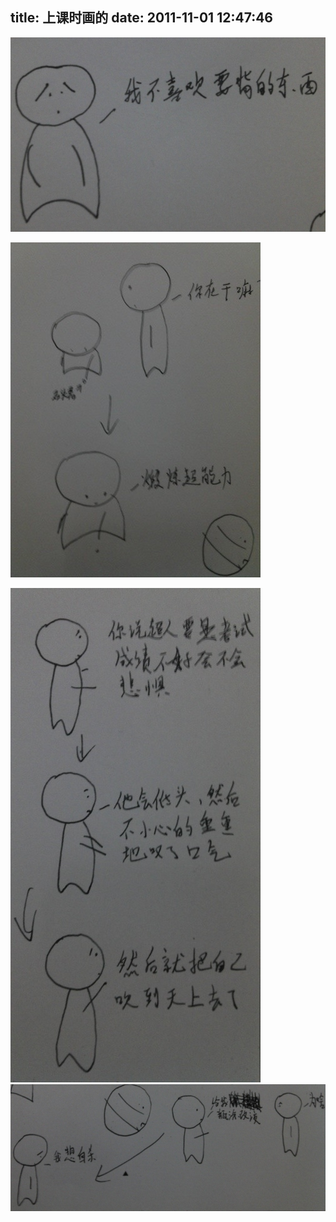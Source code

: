 title: 上课时画的
date: 2011-11-01 12:47:46
---

[![](/uploads/2011/10/01.jpg "01")](/uploads/2011/10/01.jpg)

[![](/uploads/2011/10/02-e1320122841531.jpg "02")](/uploads/2011/10/02-e1320122841531.jpg)

[![](/uploads/2011/10/03.jpg "03")](/uploads/2011/10/03.jpg)[![](/uploads/2011/10/04.jpg "04")](/uploads/2011/10/04.jpg)